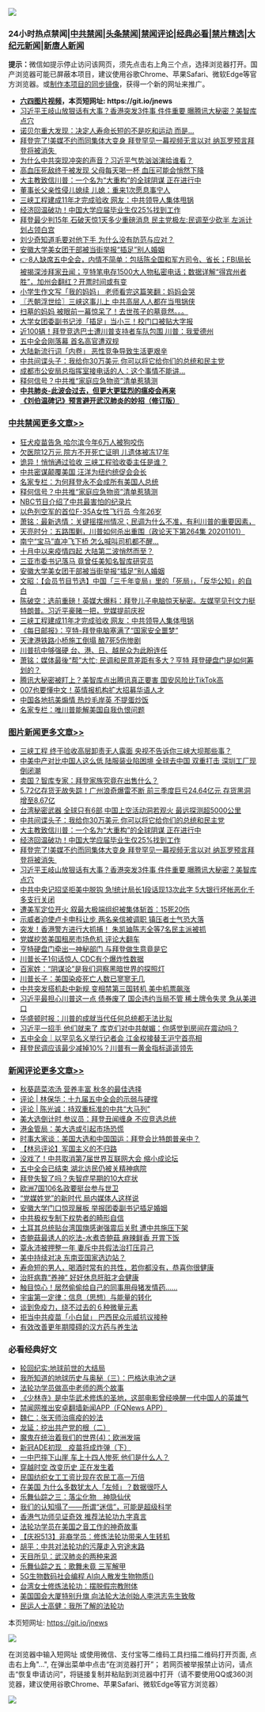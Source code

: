 ![](https://raw.githubusercontent.com/fqnews/bnews/master/64photo/fqnews-qr.jpg)

<div id="tt">
<h3>24小时热点禁闻|<a href="#%E4%B8%AD%E5%85%B1%E7%A6%81%E9%97%BB%E6%9B%B4%E5%A4%9A%E6%96%87%E7%AB%A0">中共禁闻</a>|<a href="#%E5%9B%BE%E7%89%87%E6%96%B0%E9%97%BB%E6%9B%B4%E5%A4%9A%E6%96%87%E7%AB%A0">头条禁闻</a>|<a href="#%E6%96%B0%E9%97%BB%E8%AF%84%E8%AE%BA%E6%9B%B4%E5%A4%9A%E6%96%87%E7%AB%A0">禁闻评论|<a href="#%E5%BF%85%E7%9C%8B%E7%BB%8F%E5%85%B8%E5%A5%BD%E6%96%87">经典必看|<a href="/video.md#%E7%A6%81%E7%89%87%E7%B2%BE%E9%80%89">禁片精选</a>|<a href="https://github.com/fqnews/djy/blob/master/gb/nf1351518.md#1">大纪元新闻</a>|<a href="https://github.com/fqnews/ntdtv/blob/master/gb/prog204.md#1">新唐人新闻</a></h3>
<div><b>提示：</b>微信如提示停止访问该网页，须先点击右上角三个点，选择浏览器打开。国产浏览器可能已屏蔽本项目，建议使用谷歌Chrome、苹果Safari、微软Edge等官方浏览器。或<a href="https://github.com/fqnews/bnews/blob/master/%E5%88%B6%E4%BD%9Cgit%E7%A6%81%E9%97%BB%E9%95%9C%E5%83%8F.md">制作本项目的同步镜像</a>，获得一个新的网址来推广。</div>
<ul>
<li><b><a href="http://d1.bdrive.tk/64.mp4" target="_blank">六四图片视频</a>，本页短网址: https://git.io/jnews</b></li>
<li><a href="/topimagenews/20201102/1424072.md">习近平王岐山放狠话有大事？香港突发3件事 件件重要 曝腾讯大秘密？美智库点穴</a></li>
<li><a href="/funmedia/20201102/1424153.md">诺贝尔重大发现：决定人寿命长短的不是吃和运动 而是…</a></li>
<li><a href="/topimagenews/20201102/1424079.md">拜登完了!美媒不约而同集体大变身 拜登罕见一幕视频无言以对 纳瓦罗预言拜登将被消失 </a></li>
<li><a href="/bannedvideo/20201102/1424077.md">为什么中共突现冲突的声音？习近平气势汹汹演给谁看？</a></li>
<li><a href="/lifebaike/20201102/1424124.md">高血压死敌终于被发现 父母每天喝一杯 血压可能会悄然下降</a></li>
<li><a href="/topimagenews/20201102/1424290.md">大主教致信川普：一个名为“大重构”的全球阴谋 正在进行中</a></li>
<li><a href="/cnnews/20201102/1424354.md">董事长父亲性侵儿媳续 儿媳：重来1次愿息事宁人</a></li>
<li><a href="/cbnews/20201102/1424113.md">三峡工程建成11年才完成验收 网友：中共领导人集体甩锅</a></li>
<li><a href="/topimagenews/20201102/1424179.md">经济回温破功！中国大学应届毕业生仅25%找到工作</a></li>
<li><a href="/cnnews/20201102/1424088.md">拜登最少判15年 石破天惊1天多少重磅消息 民主党极左:民调至少砍半 左派计划占领白宫</a></li>
<li><a href="/cnnews/20201102/1424274.md">刘少奇知道毛要对他下手 为什么没有防范与应对？</a></li>
<li><a href="/cbnews/20201102/1424198.md">安徽大学美女团干部被当街举报“插足”别人婚姻</a></li>
<li><a href="/bannedvideo/20201102/1424271.md">👉8人缺席五中全会，内情不简单：包括陈全国和军方司令、省长；FBI局长被揭深涉拜家丑闻；亨特笔电存1500大人物私密电话；数据详解“得宾州者胜”，加州会翻红？开票时间或有变</a></li>
<li><a href="/cnnews/20201102/1424080.md">小学生作文写「我的妈妈」 老师看完这篇笑翻：妈妈会哭</a></li>
<li><a href="/ssgc/20201102/1424157.md">〖兲朝浮世绘〗三峡这事儿上 中共高层人人都在当甩锅侠</a></li>
<li><a href="/bannedvideo/20201102/1424162.md">扫墓的妈妈 被眼前一幕惊呆了！去世孩子的墓竟然。。。</a></li>
<li><a href="/cnnews/20201102/1424334.md">大学女团委副书记涉「插足」当小三！校门口被贴大字报</a></li>
<li><a href="/cnnews/20201102/1424188.md">近100辆！拜登竞选巴士遭川普支持者车队包围 川普：我爱德州</a></li>
<li><a href="/headline/20201102/1424441.md">五中全会刚落幕 首名高官遭双规</a></li>
<li><a href="/cnnews/20201102/1424105.md">大陆新流行词「内卷」 恶性竞争导致生活更艰辛</a></li>
<li><a href="/topimagenews/20201102/1424335.md">中共间谍头子：我给你30万美元 你可以将它给你们的总统和民主党</a></li>
<li><a href="/cnnews/20201102/1424339.md">成都市公安局总指挥室接电话的人：这个事情不能讲…</a></li>
<li><a href="/cbnews/20201102/1424336.md">释何信号？中共推“家庭应急物资”清单惹猜测</a></li>
<li><b><a href="/comments/20200211/1275071.md" target="_blank">中共肺炎-此波会过去，但更大更猛烈的瘟疫会再来</a></b></li>
<li><b><a href="/comments/20200207/1272816.md" target="_blank">《刘伯温碑记》预言避开武汉肺炎的妙招（修订版）</a></b></li>
</ul>
</div>

<div class="catlist">
<h3><a href="/cbnews/" target="_blank">中共禁闻</a><span><a href="/cbnews/" target="_blank" rel="nofollow">更多文章>></a></span></h3>
<ul>
<li><a href="/cbnews/20201102/1424445.md" target="_blank">狂犬疫苗告急 哈尔滨今年6万人被狗咬伤</a></li>
<li><a href="/cbnews/20201102/1424444.md" target="_blank">欠医院12万元 院方不开死亡证明 儿遗体被冻17年</a></li>
<li><a href="/cbnews/20201102/1424395.md" target="_blank">诡异！悄悄通过验收 三峡工程验收委主任是谁？</a></li>
<li><a href="/cbnews/20201102/1424394.md" target="_blank">中共密谋颠覆美国 汪洋为纽约统促会会长</a></li>
<li><a href="/cbnews/20201102/1424378.md" target="_blank">名家专栏：为何拜登永不会成所有美国人总统</a></li>
<li><a href="/cbnews/20201102/1424336.md" target="_blank">释何信号？中共推“家庭应急物资”清单惹猜测</a></li>
<li><a href="/cbnews/20201102/1424256.md" target="_blank">NBC节目介绍了中共最害怕的纪录片</a></li>
<li><a href="/cbnews/20201102/1424243.md" target="_blank">以色列空军的首位F-35A女性飞行员 今年26岁</a></li>
<li><a href="/cbnews/20201102/1424242.md" target="_blank">萧铭：最新选情：关键摇摆州情况；民调为什么不准，有利川普的重要因素，</a></li>
<li><a href="/cbnews/20201102/1424241.md" target="_blank">天亮时分：五路围剿，川普如何杀出重围（政论天下第264集 20201101）</a></li>
<li><a href="/cbnews/20201102/1424230.md" target="_blank">南宁“宝马”直冲飞下桥 怎么喊叫司机都不醒…</a></li>
<li><a href="/cbnews/20201102/1424214.md" target="_blank">十月中以来疫情四起 大陆第二波悄然而至？</a></li>
<li><a href="/cbnews/20201102/1424200.md" target="_blank">三亚市委书记落马 竟曾任美知名智库研究员</a></li>
<li><a href="/cbnews/20201102/1424198.md" target="_blank">安徽大学美女团干部被当街举报“插足”别人婚姻</a></li>
<li><a href="/cbnews/20201102/1424196.md" target="_blank">文昭：【会员节目节选】中国「三千年变局」里的「死局」，「反华公知」的自白</a></li>
<li><a href="/cbnews/20201102/1424178.md" target="_blank">陈破空：选前重磅！英媒大爆料：拜登儿子电脑惊天秘密。左媒罕见刊文力挺特朗普。习近平豪赌一把，党媒提前庆祝</a></li>
<li><a href="/cbnews/20201102/1424113.md" target="_blank">三峡工程建成11年才完成验收 网友：中共领导人集体甩锅</a></li>
<li><a href="/cbnews/20201102/1424099.md" target="_blank">《每日邮报》：亨特-拜登电脑塞满了“国家安全噩梦”</a></li>
<li><a href="/cbnews/20201102/1424083.md" target="_blank">天津港铁路小桥施工倒塌 酿7死5伤惨剧</a></li>
<li><a href="/cbnews/20201101/1424054.md" target="_blank">川普抗中够强硬 台、港、日、越民众为此盼连任</a></li>
<li><a href="/cbnews/20201101/1423928.md" target="_blank">萧铭：媒体最後“帮”大忙; 民调和民意差距有多大？亨特 拜登硬盘门是如何筹划的？</a></li>
<li><a href="/cbnews/20201101/1423834.md" target="_blank">腾讯大秘密被盯上？美智库点出腾讯真正要害 国安风险比TikTok高</a></li>
<li><a href="/cbnews/20201101/1423761.md" target="_blank">007也要懂中文！英情报机构扩大招募华语人才</a></li>
<li><a href="/cbnews/20201101/1423760.md" target="_blank">中国各地抗美煽情 热炒毛岸英 不提蛋炒饭</a></li>
<li><a href="/cbnews/20201101/1423443.md" target="_blank">名家专栏：唯川普能解美国自我仇恨问题</a></li>

</ul>
</div>
<div class="catlist">
<h3><a href="/topimagenews/" target="_blank">图片新闻</a><span><a href="/topimagenews/" target="_blank" rel="nofollow">更多文章>></a></span></h3>
<ul>
<li><a href="/topimagenews/20201102/1424503.md" target="_blank">三峡工程 终于验收高层卸责无人露面 央视不告诉你三峡大坝那些事？</a></li>
<li><a href="/topimagenews/20201102/1424443.md" target="_blank">中美中产对比中国人这么低 陆服装业陷困境 全球去中国 双重打击 深圳工厂现倒闭潮</a></li>
<li><a href="/topimagenews/20201102/1424365.md" target="_blank">卖国？智库专家：拜登家族究竟在出售什么？</a></li>
<li><a href="/topimagenews/20201102/1424363.md" target="_blank">5.72亿存货无故失踪！广州浪奇爆雷不断 前三季度巨亏24.64亿元 存货黑洞增至8.67亿</a></li>
<li><a href="/topimagenews/20201102/1424345.md" target="_blank">台湾秘密武器 全球只有6部 中国上空活动洞若观火 最远探测超5000公里</a></li>
<li><a href="/topimagenews/20201102/1424335.md" target="_blank">中共间谍头子：我给你30万美元 你可以将它给你们的总统和民主党</a></li>
<li><a href="/topimagenews/20201102/1424290.md" target="_blank">大主教致信川普：一个名为“大重构”的全球阴谋 正在进行中</a></li>
<li><a href="/topimagenews/20201102/1424179.md" target="_blank">经济回温破功！中国大学应届毕业生仅25%找到工作</a></li>
<li><a href="/topimagenews/20201102/1424079.md" target="_blank">拜登完了!美媒不约而同集体大变身 拜登罕见一幕视频无言以对 纳瓦罗预言拜登将被消失 </a></li>
<li><a href="/topimagenews/20201102/1424072.md" target="_blank">习近平王岐山放狠话有大事？香港突发3件事 件件重要 曝腾讯大秘密？美智库点穴</a></li>
<li><a href="/topimagenews/20201101/1423948.md" target="_blank">中共中央记招坚拒美中脱钩 急!统计局长1段话现13次此字 5大银行坏帐恶化千多支行关闭</a></li>
<li><a href="/topimagenews/20201101/1423886.md" target="_blank">遭美军定位开火 叙最大极端组织被集体斩首：15死20伤</a></li>
<li><a href="/topimagenews/20201101/1423826.md" target="_blank">示威者迫使卢卡申科让步 两名亲信被调职 镇压者士气恐大落</a></li>
<li><a href="/topimagenews/20201101/1423825.md" target="_blank">突发！香港警方进行大抓捕！ 朱凯廸陈志全等7名民主派被抓</a></li>
<li><a href="/topimagenews/20201101/1423611.md" target="_blank">党媒挖苦美国租房市场危机 评论大翻车</a></li>
<li><a href="/topimagenews/20201101/1423610.md" target="_blank">亨特硬盘门牵出一神秘部门 与拜登做生意竟是它</a></li>
<li><a href="/topimagenews/20201031/1423563.md" target="_blank">川普长子1句话惊人 CDC有个爆炸性数据</a></li>
<li><a href="/comments/20201031/1423298.md" target="_blank">百家姓：“阴谋论”是我们洞察黑暗世界的探照灯</a></li>
<li><a href="/topimagenews/20201031/1423146.md" target="_blank">川普长子：美国染疫死亡人数已寥寥无几</a></li>
<li><a href="/topimagenews/20201031/1423133.md" target="_blank">中共突发搭机赴中新规 变相禁第三国转机 美中机票飙涨</a></li>
<li><a href="/topimagenews/20201030/1422890.md" target="_blank">习近平最担心川普这一点 债券废了 国企违约当局不管 稀土牌令失灵 急从美进口</a></li>
<li><a href="/topimagenews/20201030/1422877.md" target="_blank">华盛顿时报：川普的成就当代任何总统都无法比拟</a></li>
<li><a href="/topimagenews/20201030/1422820.md" target="_blank">习近平一招手 他们就来了 库克们对中共献媚：你感觉到房间在震动吗？</a></li>
<li><a href="/topimagenews/20201030/1422777.md" target="_blank">五中全会｜以罕见名义举行记者会 江金权接替王沪宁首亮相</a></li>
<li><a href="/topimagenews/20201030/1422658.md" target="_blank">拜登民调应该最少减掉10%？川普有一黄金指标遥遥领先</a></li>

</ul>
</div>
<div class="catlist">
<h3><a href="/comments/" target="_blank">新闻评论</a><span><a href="/comments/" target="_blank" rel="nofollow">更多文章>></a></span></h3>
<ul>
<li><a href="/comments/20201102/1424527.md" target="_blank">秋葵蔬菜浓汤 营养丰富 秋冬的最佳选择</a></li>
<li><a href="/comments/20201102/1424525.md" target="_blank">评论 | 林保华：十九届五中全会的示弱与硬撑</a></li>
<li><a href="/comments/20201102/1424524.md" target="_blank">评论 | 陈光诚：持双重标准的中共“大马列”</a></li>
<li><a href="/comments/20201102/1424507.md" target="_blank">美大选倒计时 参议员：拜登丑闻缠身 不应竞选总统</a></li>
<li><a href="/comments/20201102/1424506.md" target="_blank">港金管局：美大选或引起市场恐慌</a></li>
<li><a href="/comments/20201102/1424505.md" target="_blank">时事大家谈：美国大选和中国国运：拜登会比特朗普亲中？</a></li>
<li><a href="/comments/20201102/1424504.md" target="_blank">【林忌评论】军国主义的不归路</a></li>
<li><a href="/comments/20201102/1424492.md" target="_blank">没戏了！中共取消第7届世界互联网大会 缩小成论坛</a></li>
<li><a href="/comments/20201102/1424463.md" target="_blank">五中全会已结束 湖北访民仍被关精神病院</a></li>
<li><a href="/comments/20201102/1424462.md" target="_blank">拜登失智了吗？失智症早期的10大症状</a></li>
<li><a href="/comments/20201102/1424453.md" target="_blank">欧洲7国106名政要挺台参与世卫</a></li>
<li><a href="/comments/20201102/1424447.md" target="_blank">“党媒姓党”的新时代 局内媒体人这样说</a></li>
<li><a href="/comments/20201102/1424437.md" target="_blank">安徽大学门口惊现展板 举报团委副书记插足婚姻</a></li>
<li><a href="/comments/20201102/1424435.md" target="_blank">中共极权专制下权势者的畸形自信</a></li>
<li><a href="/comments/20201102/1424401.md" target="_blank">土耳其总统贴台湾国旗感谢强震后关慰 遭中共施压下架</a></li>
<li><a href="/comments/20201102/1424400.md" target="_blank">杏鲍菇最诱人的吃法-水煮杏鲍菇 麻辣鲜香 开胃下饭</a></li>
<li><a href="/comments/20201102/1424370.md" target="_blank">覃永沛被押整一年 妻斥中共假法治打压异己</a></li>
<li><a href="/comments/20201102/1424360.md" target="_blank">美中持续对决 东南亚国家选边站？</a></li>
<li><a href="/comments/20201102/1424359.md" target="_blank">寿命短的男人，喝酒时常有的共性，若你都没有，恭喜你很健康</a></li>
<li><a href="/comments/20201102/1424358.md" target="_blank">治肝病靠“养神” 好好休息肝脏才会健康</a></li>
<li><a href="/comments/20201102/1424357.md" target="_blank">触目惊心！居然偷偷给自己的同事用母猪发情药&#8230;&#8230;</a></li>
<li><a href="/comments/20201102/1424356.md" target="_blank">宇宙第一定律：信息（思想）与能量的转化</a></li>
<li><a href="/comments/20201102/1424355.md" target="_blank">谈到免疫力，绕不过去的６种微量元素</a></li>
<li><a href="/comments/20201102/1424342.md" target="_blank">拒当中共疫苗「小白鼠」 巴西民众示威抗议接种</a></li>
<li><a href="/comments/20201102/1424320.md" target="_blank">有效改善更年期障碍的汉方药与养生法</a></li>

</ul>
</div>

<div class="catlist">
<h3>必看经典好文</h3>
<ul>
<li><a href="/comments/20200920/582873.md" target="_blank">轮回纪实:地球前世的大结局</a></li>
<li><a href="/tculture/xiulian/20170726/797589.md" target="_blank">我所知道的地球历史与奥秘（三）：巴格达电池之谜</a></li>
<li><a href="/comments/20200629/1352533.md" target="_blank">法轮功学员做高中老师的两个故事</a></li>
<li><a href="/comments/20201013/1412612.md" target="_blank">《少林寺》是中华武术修炼的圣地，这部电影曾经唤醒一代中国人的英雄气</a></li>
<li><a href="/comments/20200503/1322531.md" target="_blank">禁闻网推出安卓翻墙新闻APP（FQNews APP）</a></li>
<li><a href="/comments/20200224/1282494.md" target="_blank">魏仁：张天师治瘟疫的妙法</a></li>
<li><a href="/comments/20200928/1404653.md" target="_blank">龙延：挖出共产党的根（二）</a></li>
<li><a href="/topimagenews/20180522/946266.md" target="_blank">魔鬼在统治着我们的世界(4)：欧洲发端</a></li>
<li><a href="/headline/20200908/1392940.md" target="_blank">新冠ADE初现　疫苗将成炸弹（下）</a></li>
<li><a href="/cbnews/20200611/1343057.md" target="_blank">一中巴摔下山崖 车上十四人惨死 他们是什么人？</a></li>
<li><a href="/comments/20200626/1259925.md" target="_blank">穿越时空 改变历史 正在发生着</a></li>
<li><a href="/lifebaike/20200515/1328783.md" target="_blank">民国纺织女工工资比现在农民工高一万倍</a></li>
<li><a href="/comments/20200427/1319933.md" target="_blank">在美国 为什么多数犹太人「左倾」？数据很吓人</a></li>
<li><a href="/tculture/20190101/1056889.md" target="_blank">乐舞仙踪之三：落尘化物　神隐仙伏</a></li>
<li><a href="/sohnews/20161029/607205.md" target="_blank">我们的认知塌了——所谓“迷信”，可能是超级科学</a></li>
<li><a href="/comments/20200517/1330064.md" target="_blank">香港气功师见证奇效 推荐法轮功九字真言</a></li>
<li><a href="/comments/20200511/1326751.md" target="_blank">法轮功学员在美国之音工作的神奇故事</a></li>
<li><a href="/cbnews/20200518/1330564.md" target="_blank">【庆祝513】非裔学员：修炼法轮功带来人生转机</a></li>
<li><a href="/cbnews/20200720/1363328.md" target="_blank">胡平：中共对法轮功的污蔑走入穷途末路</a></li>
<li><a href="/comments/20200816/1381123.md" target="_blank">天目所见：武汉肺炎的两种来源</a></li>
<li><a href="/tculture/20170715/791820.md" target="_blank">乐舞仙踪之五：歌舞未竟 三军解甲</a></li>
<li><a href="/topimagenews/20200527/1335347.md" target="_blank">5G生物数码社会编程 AI向人散发生物物质()</a></li>
<li><a href="/cbnews/20200610/1342772.md" target="_blank">台湾女士修炼法轮功：摆脱假宗教附体</a></li>
<li><a href="/comments/20200516/1329276.md" target="_blank">美国国会大厦特别升旗 向法轮大法创始人李洪志先生致敬</a></li>
<li><a href="/ccpdope/20200729/1369047.md" target="_blank">民运人士高健：我所了解的法轮功</a></li>

</ul>
</div>

本页短网址: https://git.io/jnews

![](https://raw.githubusercontent.com/fqnews/bnews/master/64photo/fqnews-qr.jpg)

在浏览器中输入短网址 或使用微信、支付宝等二维码工具扫描二维码打开页面, 点击右上角"...", 在弹出菜单中点击“在浏览器打开”； 若网页被举报禁止访问，请点击“恢复申请访问”，将链接复制并粘贴到浏览器中打开（请不要使用QQ或360浏览器，建议使用谷歌Chrome、苹果Safari、微软Edge等官方浏览器）

![](https://raw.githubusercontent.com/fqnews/bnews/master/64photo/wx.jpg)